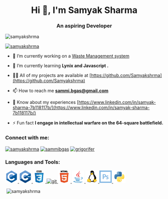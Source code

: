 <h1 align="center">Hi 👋, I'm Samyak Sharma</h1>
<h3 align="center">An aspiring Developer</h3>

<p align="left"> <img src="https://komarev.com/ghpvc/?username=samyakshrma&label=Profile%20views&color=0e75b6&style=flat" alt="samyakshrma" /> </p>

<p align="left"> <a href="https://github.com/ryo-ma/github-profile-trophy"><img src="https://github-profile-trophy.vercel.app/?username=samyakshrma" alt="samyakshrma" /></a> </p>

- 🔭 I’m currently working on a [Waste Management system](https://github.com/Samyakshrma/Wastemanagement)

- 🌱 I’m currently learning **Lynix and Javascript .**

- 👨‍💻 All of my projects are available at [https://github.com/Samyakshrma](https://github.com/Samyakshrma)

- 📫 How to reach me **sammi.bgas@gmail.com**

- 📄 Know about my experiences [https://www.linkedin.com/in/samyak-sharma-7b118117b/](https://www.linkedin.com/in/samyak-sharma-7b118117b/)

- ⚡ Fun fact **I engage in intellectual warfare on the 64-square battlefield.**

<h3 align="left">Connect with me:</h3>
<p align="left">
<a href="https://twitter.com/samyakshrma" target="blank"><img align="center" src="https://raw.githubusercontent.com/rahuldkjain/github-profile-readme-generator/master/src/images/icons/Social/twitter.svg" alt="samyakshrma" height="30" width="40" /></a>
<a href="https://www.leetcode.com/sammibgas" target="blank"><img align="center" src="https://raw.githubusercontent.com/rahuldkjain/github-profile-readme-generator/master/src/images/icons/Social/leet-code.svg" alt="sammibgas" height="30" width="40" /></a>
<a href="https://discord.gg/grigorifer" target="blank"><img align="center" src="https://raw.githubusercontent.com/rahuldkjain/github-profile-readme-generator/master/src/images/icons/Social/discord.svg" alt="grigorifer" height="30" width="40" /></a>
</p>

<h3 align="left">Languages and Tools:</h3>
<p align="left"> <a href="https://www.cprogramming.com/" target="_blank" rel="noreferrer"> <img src="https://raw.githubusercontent.com/devicons/devicon/master/icons/c/c-original.svg" alt="c" width="40" height="40"/> </a> <a href="https://www.w3schools.com/cpp/" target="_blank" rel="noreferrer"> <img src="https://raw.githubusercontent.com/devicons/devicon/master/icons/cplusplus/cplusplus-original.svg" alt="cplusplus" width="40" height="40"/> </a> <a href="https://www.w3schools.com/css/" target="_blank" rel="noreferrer"> <img src="https://raw.githubusercontent.com/devicons/devicon/master/icons/css3/css3-original-wordmark.svg" alt="css3" width="40" height="40"/> </a> <a href="https://git-scm.com/" target="_blank" rel="noreferrer"> <img src="https://www.vectorlogo.zone/logos/git-scm/git-scm-icon.svg" alt="git" width="40" height="40"/> </a> <a href="https://www.w3.org/html/" target="_blank" rel="noreferrer"> <img src="https://raw.githubusercontent.com/devicons/devicon/master/icons/html5/html5-original-wordmark.svg" alt="html5" width="40" height="40"/> </a> <a href="https://www.java.com" target="_blank" rel="noreferrer"> <img src="https://raw.githubusercontent.com/devicons/devicon/master/icons/java/java-original.svg" alt="java" width="40" height="40"/> </a> <a href="https://www.linux.org/" target="_blank" rel="noreferrer"> <img src="https://raw.githubusercontent.com/devicons/devicon/master/icons/linux/linux-original.svg" alt="linux" width="40" height="40"/> </a> <a href="https://www.photoshop.com/en" target="_blank" rel="noreferrer"> <img src="https://raw.githubusercontent.com/devicons/devicon/master/icons/photoshop/photoshop-line.svg" alt="photoshop" width="40" height="40"/> </a> <a href="https://www.python.org" target="_blank" rel="noreferrer"> <img src="https://raw.githubusercontent.com/devicons/devicon/master/icons/python/python-original.svg" alt="python" width="40" height="40"/> </a> </p>

<p>&nbsp;<img align="center" src="https://github-readme-stats.vercel.app/api?username=samyakshrma&show_icons=true&locale=en" alt="samyakshrma" /></p>
